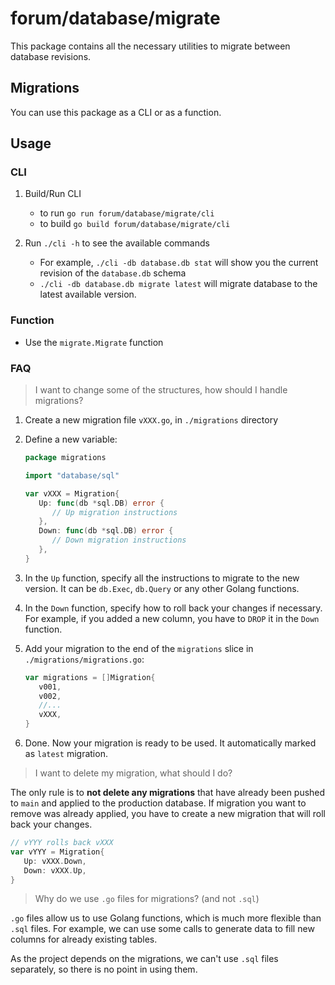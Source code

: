 # forum/database/migrate

This package contains all the necessary utilities to migrate between database revisions.

## Migrations

You can use this package as a CLI or as a function.

## Usage

### CLI

1. Build/Run CLI

   - to run `go run forum/database/migrate/cli`
   - to build `go build forum/database/migrate/cli`

2. Run `./cli -h` to see the available commands

   - For example, `./cli -db database.db stat` will show you the current revision of the `database.db` schema
   - `./cli -db database.db migrate latest` will migrate database to the latest available version.

### Function

- Use the `migrate.Migrate` function

### FAQ

> I want to change some of the structures, how should I handle migrations?

1. Create a new migration file `vXXX.go`, in `./migrations` directory
2. Define a new variable:

   ```go
   package migrations

   import "database/sql"

   var vXXX = Migration{
      Up: func(db *sql.DB) error {
         // Up migration instructions
      },
      Down: func(db *sql.DB) error {
         // Down migration instructions
      },
   }
   ```

3. In the `Up` function, specify all the instructions to migrate to the new version. It can be `db.Exec`, `db.Query` or any other Golang functions.
4. In the `Down` function, specify how to roll back your changes if necessary. For example, if you added a new column, you have to `DROP` it in the `Down` function.
5. Add your migration to the end of the `migrations` slice in `./migrations/migrations.go`:

   ```go
   var migrations = []Migration{
      v001,
      v002,
      //...
      vXXX,
   }
   ```

6. Done. Now your migration is ready to be used. It automatically marked as `latest` migration.

> I want to delete my migration, what should I do?

The only rule is to **not delete any migrations** that have already been pushed to `main` and applied to the production
database. If migration you want to remove was already applied, you have to create a new migration that will roll back
your changes.

   ```go
   // vYYY rolls back vXXX
   var vYYY = Migration{
      Up: vXXX.Down,
      Down: vXXX.Up,
   }
   ```

> Why do we use `.go` files for migrations? (and not `.sql`)

`.go` files allow us to use Golang functions, which is much more flexible than `.sql` files. For example, we can use
some calls to generate data to fill new columns for already existing tables.

As the project depends on the migrations, we can't use `.sql` files separately, so there is no point in using them.
